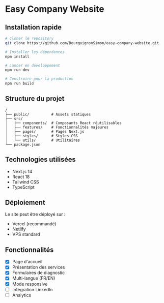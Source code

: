 # Easy Company Website

## Installation rapide

```bash
# Cloner le repository
git clone https://github.com/BourguignonSimon/easy-company-website.git

# Installer les dépendances
npm install

# Lancer en développement
npm run dev

# Construire pour la production
npm run build
```

## Structure du projet

```
/
├── public/          # Assets statiques
├── src/
│   ├── components/  # Composants React réutilisables
│   ├── features/    # Fonctionnalités majeures
│   ├── pages/       # Pages Next.js
│   ├── styles/      # Styles CSS
│   └── utils/       # Utilitaires
└── package.json
```

## Technologies utilisées

- Next.js 14
- React 18
- Tailwind CSS
- TypeScript

## Déploiement

Le site peut être déployé sur :
- Vercel (recommandé)
- Netlify
- VPS standard

## Fonctionnalités

- [x] Page d'accueil
- [x] Présentation des services
- [x] Formulaires de diagnostic
- [x] Multi-langue (FR/EN)
- [x] Mode responsive
- [ ] Intégration LinkedIn
- [ ] Analytics